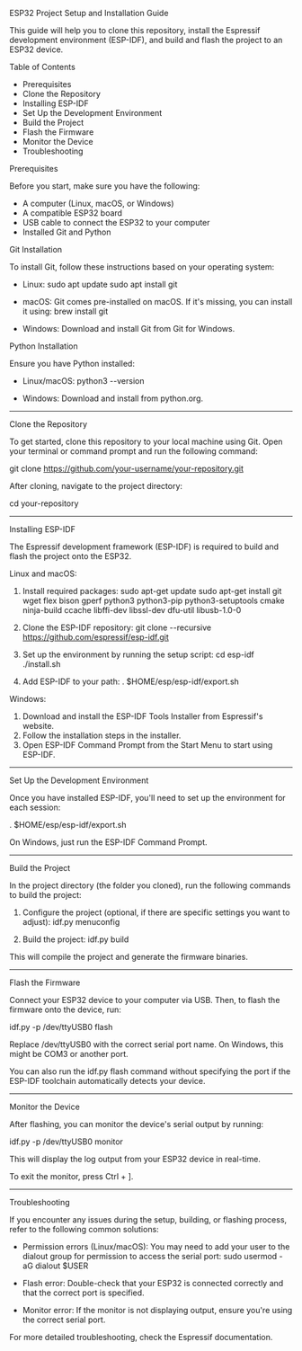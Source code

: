 
ESP32 Project Setup and Installation Guide

This guide will help you to clone this repository, install the Espressif development environment (ESP-IDF), and build and flash the project to an ESP32 device.

Table of Contents
- Prerequisites
- Clone the Repository
- Installing ESP-IDF
- Set Up the Development Environment
- Build the Project
- Flash the Firmware
- Monitor the Device
- Troubleshooting

Prerequisites

Before you start, make sure you have the following:
- A computer (Linux, macOS, or Windows)
- A compatible ESP32 board
- USB cable to connect the ESP32 to your computer
- Installed Git and Python

Git Installation

To install Git, follow these instructions based on your operating system:

- Linux: 
  sudo apt update
  sudo apt install git

- macOS: 
  Git comes pre-installed on macOS. If it's missing, you can install it using:
  brew install git

- Windows: 
  Download and install Git from Git for Windows.

Python Installation

Ensure you have Python installed:

- Linux/macOS:
  python3 --version

- Windows: 
  Download and install from python.org.

---

Clone the Repository

To get started, clone this repository to your local machine using Git. Open your terminal or command prompt and run the following command:

git clone https://github.com/your-username/your-repository.git

After cloning, navigate to the project directory:

cd your-repository

---

Installing ESP-IDF

The Espressif development framework (ESP-IDF) is required to build and flash the project onto the ESP32.

Linux and macOS:

1. Install required packages:
   sudo apt-get update
   sudo apt-get install git wget flex bison gperf python3 python3-pip python3-setuptools cmake ninja-build ccache libffi-dev libssl-dev dfu-util libusb-1.0-0

2. Clone the ESP-IDF repository:
   git clone --recursive https://github.com/espressif/esp-idf.git

3. Set up the environment by running the setup script:
   cd esp-idf
   ./install.sh

4. Add ESP-IDF to your path:
   . $HOME/esp/esp-idf/export.sh

Windows:

1. Download and install the ESP-IDF Tools Installer from Espressif's website.
2. Follow the installation steps in the installer.
3. Open ESP-IDF Command Prompt from the Start Menu to start using ESP-IDF.

---

Set Up the Development Environment

Once you have installed ESP-IDF, you'll need to set up the environment for each session:

. $HOME/esp/esp-idf/export.sh

On Windows, just run the ESP-IDF Command Prompt.

---

Build the Project

In the project directory (the folder you cloned), run the following commands to build the project:

1. Configure the project (optional, if there are specific settings you want to adjust):
   idf.py menuconfig

2. Build the project:
   idf.py build

This will compile the project and generate the firmware binaries.

---

Flash the Firmware

Connect your ESP32 device to your computer via USB. Then, to flash the firmware onto the device, run:

idf.py -p /dev/ttyUSB0 flash

Replace /dev/ttyUSB0 with the correct serial port name. On Windows, this might be COM3 or another port.

You can also run the idf.py flash command without specifying the port if the ESP-IDF toolchain automatically detects your device.

---

Monitor the Device

After flashing, you can monitor the device's serial output by running:

idf.py -p /dev/ttyUSB0 monitor

This will display the log output from your ESP32 device in real-time.

To exit the monitor, press Ctrl + ].

---

Troubleshooting

If you encounter any issues during the setup, building, or flashing process, refer to the following common solutions:

- Permission errors (Linux/macOS): You may need to add your user to the dialout group for permission to access the serial port:
  sudo usermod -aG dialout $USER

- Flash error: Double-check that your ESP32 is connected correctly and that the correct port is specified.

- Monitor error: If the monitor is not displaying output, ensure you're using the correct serial port.

For more detailed troubleshooting, check the Espressif documentation.
